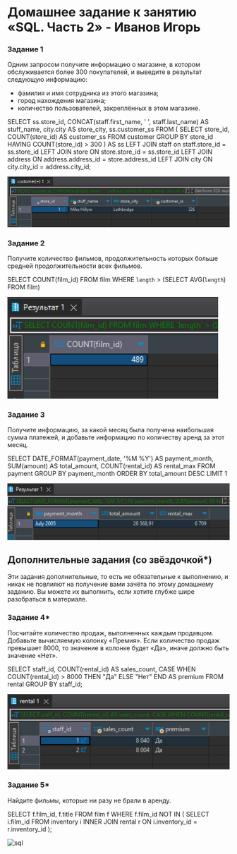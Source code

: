 # Домашнее задание к занятию «SQL. Часть 2» - Иванов Игорь

### Задание 1

Одним запросом получите информацию о магазине, в котором обслуживается более 300 покупателей, и выведите в результат следующую информацию: 
- фамилия и имя сотрудника из этого магазина;
- город нахождения магазина;
- количество пользователей, закреплённых в этом магазине.

SELECT ss.store_id, CONCAT(staff.first_name, ' ', staff.last_name) AS stuff_name, city.city AS store_city, ss.customer_ss 
FROM ( 
    SELECT store_id, COUNT(store_id) AS customer_ss 
    FROM customer 
    GROUP BY store_id 
    HAVING COUNT(store_id) > 300
) AS ss 
LEFT JOIN staff on staff.store_id = ss.store_id 
LEFT JOIN store ON store.store_id = ss.store_id 
LEFT JOIN address ON address.address_id = store.address_id 
LEFT JOIN city ON city.city_id = address.city_id;

![sql](https://github.com/gaming4funNel/sdb-homework-12-04/blob/main/img/sql1.png)

### Задание 2

Получите количество фильмов, продолжительность которых больше средней продолжительности всех фильмов.

SELECT COUNT(film_id) FROM film
WHERE `length` > (SELECT AVG(`length`) FROM film)

![sql](https://github.com/gaming4funNel/sdb-homework-12-04/blob/main/img/sql2.png)

### Задание 3

Получите информацию, за какой месяц была получена наибольшая сумма платежей, и добавьте информацию по количеству аренд за этот месяц.

SELECT 
    DATE_FORMAT(payment_date, '%M %Y') AS payment_month, 
    SUM(amount) AS total_amount, 
    COUNT(rental_id) AS rental_max 
FROM payment
GROUP BY payment_month
ORDER BY total_amount DESC
LIMIT 1

![sql](https://github.com/gaming4funNel/sdb-homework-12-04/blob/main/img/sql3.png)

## Дополнительные задания (со звёздочкой*)
Эти задания дополнительные, то есть не обязательные к выполнению, и никак не повлияют на получение вами зачёта по этому домашнему заданию. Вы можете их выполнить, если хотите глубже шире разобраться в материале.

### Задание 4*

Посчитайте количество продаж, выполненных каждым продавцом. Добавьте вычисляемую колонку «Премия». Если количество продаж превышает 8000, то значение в колонке будет «Да», иначе должно быть значение «Нет».

SELECT
    staff_id,
    COUNT(rental_id) AS sales_count,
    CASE
        WHEN COUNT(rental_id) > 8000 THEN "Да"
        ELSE "Нет"
    END AS premium
FROM
    rental
GROUP BY
    staff_id;

![sql](https://github.com/gaming4funNel/sdb-homework-12-04/blob/main/img/sql4.png)

### Задание 5*

Найдите фильмы, которые ни разу не брали в аренду.

SELECT
    f.film_id,
    f.title
FROM
    film f
WHERE
    f.film_id NOT IN (
        SELECT
            i.film_id
        FROM
            inventory i
            INNER JOIN rental r ON i.inventory_id = r.inventory_id
    );

![sql](https://github.com/gaming4funNel/sdb-homework-12-05/blob/main/img/sql5.png)